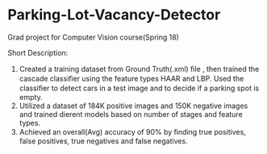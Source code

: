 # Parking-Lot-Vacancy-Detector
Grad project for Computer Vision course(Spring 18)

Short Description:

1. Created a training dataset from Ground Truth(.xml) ﬁle , then trained the cascade classiﬁer using the feature types HAAR and LBP. Used the classiﬁer to detect cars in a test image and to decide if a parking spot is empty. 
2. Utilized a dataset of 184K positive images and 150K negative images and trained dierent models based on number of stages and feature types. 
3. Achieved an overall(Avg) accuracy of 90% by ﬁnding true positives, false positives, true negatives and false negatives.

